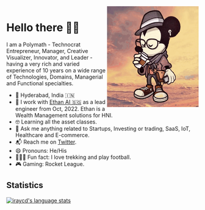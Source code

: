 <img align="right" src="https://github.com/iraycd/iraycd/blob/master/profile.gif" alt="Illustration of me" width=240px height=265px/>

# Hello there 👋🏽

I am a Polymath - Technocrat Entrepreneur, Manager, Creative Visualizer, Innovator, and Leader - having a very rich and varied experience of 10 years on a wide range of Technologies, Domains, Managerial and Functional specialties.

- 📍 Hyderabad, India 🇮🇳
- 📱 I work with [Ethan AI 🇸🇬](https://www.ethan-ai.com/) as a lead engineer from Oct, 2022.  Ethan is a Wealth Management solutions for HNI.
- 🤓 Learning all the asset classes.
- 💬 Ask me anything related to Startups, Investing or trading, SaaS, IoT, Healthcare and E-commerce.
- 📬 Reach me on [Twitter](https://twitter.com/iraycd).
- 😄 Pronouns: He/His
- 🚴🏽‍♀️ Fun fact: I love trekking and play football.
- 🎮 Gaming: Rocket League.



## Statistics

<a href="https://github.com/iraycd"><img align="center" src="https://github-readme-stats.vercel.app/api/top-langs/?username=iraycd&layout=compact&langs_count=10&hide_border=true&theme=onedark&custom_title=Most+used+languages" alt="iraycd's language stats" /></a>
